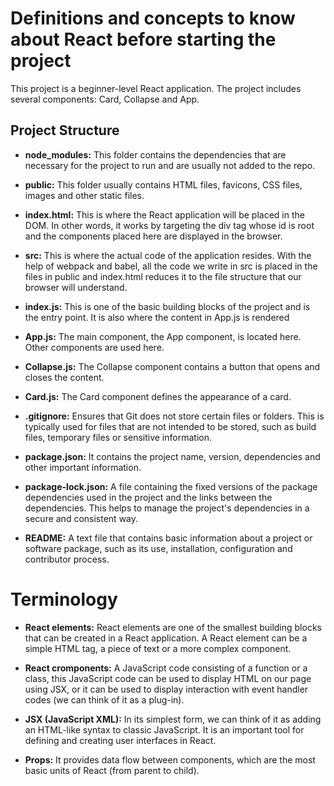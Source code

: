 # Definitions and concepts to know about React before starting the project

This project is a beginner-level React application. The project includes several components: Card, Collapse and App.

## Project Structure

-  **node_modules:** This folder contains the dependencies that are necessary for the project to run and are usually not added to the repo.

-  **public:** This folder usually contains HTML files, favicons, CSS files, images and other static files.

-  **index.html:** This is where the React application will be placed in the DOM. In other words, it works by targeting the div tag whose id is root and the components placed here are displayed in the browser.

-  **src:** This is where the actual code of the application resides. With the help of webpack and babel, all the code we write in src is placed in the files in public and index.html reduces it to the file structure that our browser will understand. 

-  **index.js:** This is one of the basic building blocks of the project and is the entry point. It is also where the content in App.js is rendered

-  **App.js:** The main component, the App component, is located here. Other components are used here.

-  **Collapse.js:** The Collapse component contains a button that opens and closes the content.

-  **Card.js:** The Card component defines the appearance of a card.

-  **.gitignore:** Ensures that Git does not store certain files or folders. This is typically used for files that are not intended to be stored, such as build files, temporary files or sensitive information.

-  **package.json:** It contains the project name, version, dependencies and other important information.

-  **package-lock.json:** A file containing the fixed versions of the package dependencies used in the project and the links between the dependencies. This helps to manage the project's dependencies in a secure and consistent way.

-  **README:** A text file that contains basic information about a project or software package, such as its use, installation, configuration and contributor process.

# Terminology 

-  **React elements:** React elements are one of the smallest building blocks that can be created in a React application. A React element can be a simple HTML tag, a piece of text or a more complex component.

- **React cromponents:** A JavaScript code consisting of a function or a class, this JavaScript code can be used to display HTML on our page using JSX, or it can be used to display interaction with event handler codes (we can think of it as a plug-in).

- **JSX (JavaScript XML):** In its simplest form, we can think of it as adding an HTML-like syntax to classic JavaScript. It is an important tool for defining and creating user interfaces in React.

- **Props:** It provides data flow between components, which are the most basic units of React (from parent to child).